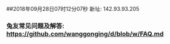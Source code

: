 ##2018年09月28日07时12分07秒 新址: 142.93.93.205
### 兔友常见问题及解答: https://github.com/wanggonging/d/blob/w/FAQ.md
